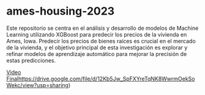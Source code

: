 # ames-housing-2023
Este repositorio se centra en el análisis y desarrollo de modelos de Machine Learning utilizando XGBoost para predecir los precios de la vivienda en Ames, Iowa. Predecir los precios de bienes raíces es crucial en el mercado de la vivienda, y el objetivo principal de esta investigación es explorar y refinar modelos de aprendizaje automático para mejorar la precisión de estas predicciones.

[Video Final](https://drive.google.com/file/d/12Kb5Jw_SpFXYreTqNK8WwrmOekSoWekc/view?usp=sharing)https://drive.google.com/file/d/12Kb5Jw_SpFXYreTqNK8WwrmOekSoWekc/view?usp=sharing)
